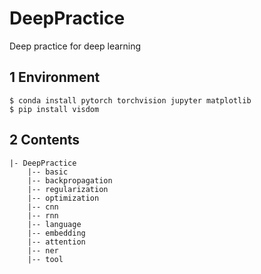 # DeepPractice

Deep practice for deep learning

## 1 Environment

```
$ conda install pytorch torchvision jupyter matplotlib
$ pip install visdom
```

## 2 Contents

    |- DeepPractice
        |-- basic
        |-- backpropagation
        |-- regularization
        |-- optimization
        |-- cnn
        |-- rnn
        |-- language
        |-- embedding
        |-- attention
        |-- ner
        |-- tool
        